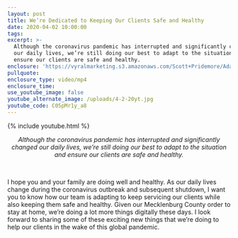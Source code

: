 ```yaml
---
layout: post
title: We’re Dedicated to Keeping Our Clients Safe and Healthy
date: 2020-04-02 10:00:00
tags:
excerpt: >-
  Although the coronavirus pandemic has interrupted and significantly changed
  our daily lives, we’re still doing our best to adapt to the situation and
  ensure our clients are safe and healthy.
enclosure: 'https://vyralmarketing.s3.amazonaws.com/Scott+Pridemore/Adapting.mp4'
pullquote:
enclosure_type: video/mp4
enclosure_time:
use_youtube_image: false
youtube_alternate_image: /uploads/4-2-20yt.jpg
youtube_code: C05pMr1y_a8
---
```


{% include youtube.html %}

<center><em>Although the coronavirus pandemic has interrupted and significantly changed our daily lives, we&rsquo;re still doing our best to adapt to the situation and ensure our clients are safe and healthy.</em></center>

&nbsp; &nbsp;

I hope you and your family are doing well and healthy. As our daily lives change during the coronavirus outbreak and subsequent shutdown, I want you to know how our team is adapting to keep servicing our clients while also keeping them safe and healthy. Given our Mecklenburg County order to stay at home, we’re doing a lot more things digitally these days. I look forward to sharing some of these exciting new things that we’re doing to help our clients in the wake of this global pandemic.

&nbsp;